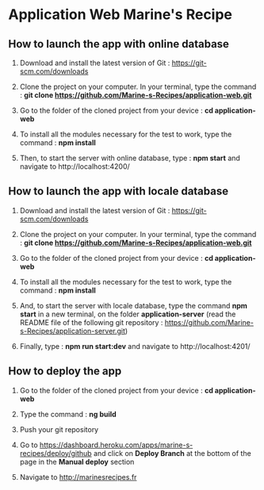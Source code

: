 # Application Web Marine's Recipe

## How to launch the app with online database

1. Download and install the latest version of Git : https://git-scm.com/downloads

2. Clone the project on your computer. In your terminal, type the command : **git clone https://github.com/Marine-s-Recipes/application-web.git**

3. Go to the folder of the cloned project from your device : **cd application-web**

4. To install all the modules necessary for the test to work, type the command : **npm install**

5. Then, to start the server with online database, type : **npm start** and navigate to http://localhost:4200/

## How to launch the app with locale database

1. Download and install the latest version of Git : https://git-scm.com/downloads

2. Clone the project on your computer. In your terminal, type the command : **git clone https://github.com/Marine-s-Recipes/application-web.git**

3. Go to the folder of the cloned project from your device : **cd application-web**

4. To install all the modules necessary for the test to work, type the command : **npm install**

5. And, to start the server with locale database, type the command **npm start** in a new terminal, on the folder **application-server** (read the README file of the following git repository : https://github.com/Marine-s-Recipes/application-server.git)

6. Finally, type : **npm run start:dev** and navigate to http://localhost:4201/

## How to deploy the app

1. Go to the folder of the cloned project from your device : **cd application-web**

2. Type the command : **ng build**

3. Push your git repository

4. Go to https://dashboard.heroku.com/apps/marine-s-recipes/deploy/github and click on **Deploy Branch** at the bottom of the page in the **Manual deploy** section

5. Navigate to http://marinesrecipes.fr
